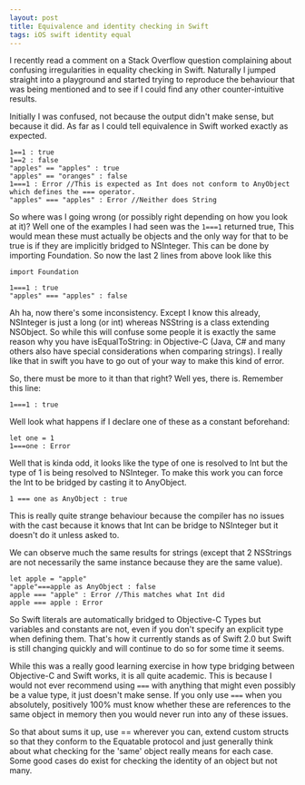 ```yaml
---
layout: post
title: Equivalence and identity checking in Swift
tags: iOS swift identity equal
---
```


I recently read a comment on a Stack Overflow question complaining about confusing irregularities in equality checking in Swift. Naturally I jumped straight into a playground and started trying to reproduce the behaviour that was being mentioned and to see if I could find any other counter-intuitive results.

<!--more-->

Initially I was confused, not because the output didn't make sense, but because it did. As far as I could tell equivalence in Swift worked exactly as expected.

    1==1 : true
    1==2 : false
    "apples" == "apples" : true
    "apples" == "oranges" : false
    1===1 : Error //This is expected as Int does not conform to AnyObject which defines the === operator.
    "apples" === "apples" : Error //Neither does String

So where was I going wrong (or possibly right depending on how you look at it)? Well one of the examples I had seen was the `1===1` returned true, This would mean these must actually be objects and the only way for that to be true is if they are implicitly bridged to NSInteger. This can be done by importing Foundation. So now the last 2 lines from above look like this

    import Foundation
    
    1===1 : true
    "apples" === "apples" : false

Ah ha, now there's some inconsistency. Except I know this already, NSInteger is just a long (or int) whereas NSString is a class extending NSObject. So while this will confuse some people it is exactly the same reason why you have isEqualToString: in Objective-C (Java, C# and many others also have special considerations when comparing strings). I really like that in swift you have to go out of your way to make this kind of error.

So, there must be more to it than that right? Well yes, there is. Remember this line:

    1===1 : true

Well look what happens if I declare one of these as a constant beforehand:

    let one = 1
    1===one : Error

Well that is kinda odd, it looks like the type of one is resolved to Int but the type of 1 is being resolved to NSInteger. To make this work you can force the Int to be bridged by casting it to AnyObject.


    1 === one as AnyObject : true

This is really quite strange behaviour because the compiler has no issues with the cast because it knows that Int can be bridge to NSInteger but it doesn't do it unless asked to.

We can observe much the same results for strings (except that 2 NSStrings are not necessarily the same instance because they are the same value). 

    let apple = "apple"
    "apple"===apple as AnyObject : false
    apple === "apple" : Error //This matches what Int did
    apple === apple : Error

So Swift literals are automatically bridged to Objective-C Types but variables and constants are not, even if you don't specify an explicit type when defining them. That's how it currently stands as of Swift 2.0 but Swift is still changing quickly and will continue to do so for some time it seems.

While this was a really good learning exercise in how type bridging between Objective-C and Swift works, it is all quite academic. This is because I would not ever recommend using `===` with anything that might even possibly be a value type, it just doesn't make sense. If you only use `===` when you absolutely, positively 100% must know whether these are references to the same object in memory then you would never run into any of these issues. 

So that about sums it up, use == wherever you can, extend custom structs so that they conform to the Equatable protocol and just generally think about what checking for the 'same' object really means for each case. Some good cases do exist for checking the identity of an object but not many.